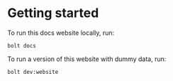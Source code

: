 # Getting started

To run this docs website locally, run:
```
bolt docs
```

To run a version of this website with dummy data, run:
```
bolt dev:website
```